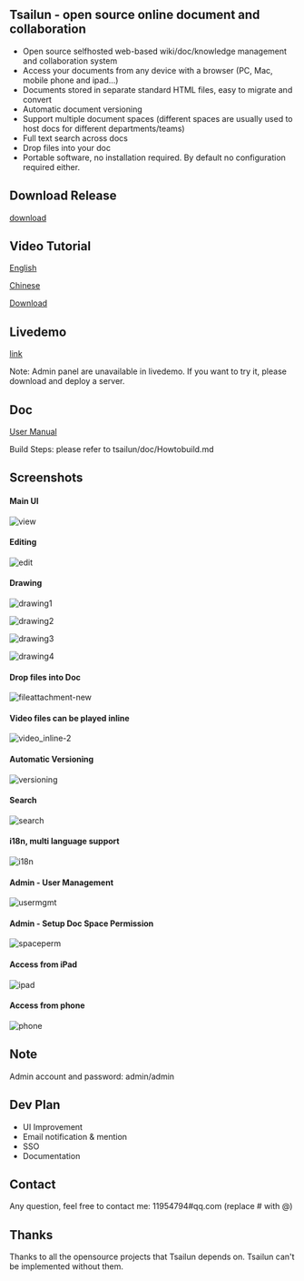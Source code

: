 ## Tsailun - open source online document and collaboration

- Open source selfhosted web-based wiki/doc/knowledge management and collaboration system
- Access your documents from any device with a browser (PC, Mac, mobile phone and ipad...)
- Documents stored in separate standard HTML files, easy to migrate and convert
- Automatic document versioning
- Support multiple document spaces (different spaces are usually used to host docs for different departments/teams)
- Full text search across docs
- Drop files into your doc
- Portable software, no installation required. By default no configuration required either.

## Download Release
[download](https://github.com/lisupeng/tsailunreleases)

## Video Tutorial
[English](https://youtu.be/OXV7UYoa650)

[Chinese](https://v.douyin.com/F9Vb4bV/)

[Download](https://github.com/lisupeng/tsailunreleases/tree/main/doc)

## Livedemo
[link](http://tsailun.com.cn/demo)

Note: Admin panel are unavailable in livedemo.
If you want to try it, please download and deploy a server.

## Doc

[User Manual](http://tsailun.com.cn/spaces/doc/pages/Getting_Started/Launch?op=view)

Build Steps: please refer to tsailun/doc/Howtobuild.md

## Screenshots
 
#### Main UI
![view](https://user-images.githubusercontent.com/97643149/154651761-0873d01e-5cf3-45ae-8860-3198195981e6.jpg)

#### Editing
![edit](https://user-images.githubusercontent.com/97643149/154651941-ca750eb4-8e6e-4763-a888-53f1eea15ac9.jpg)

#### Drawing
![drawing1](https://user-images.githubusercontent.com/97643149/160960952-ca376d4f-298c-4b67-a670-7906acfa1c5b.png)

![drawing2](https://user-images.githubusercontent.com/97643149/160960962-0d78d401-bde7-41fd-a113-1ba324967124.png)

![drawing3](https://user-images.githubusercontent.com/97643149/164221464-1a4c9af6-4e31-45cc-9aea-0e68b628ecfa.png)

![drawing4](https://user-images.githubusercontent.com/97643149/164221489-d3844bae-70a3-4e81-98ba-91a8612171c0.png)


#### Drop files into Doc
![fileattachment-new](https://user-images.githubusercontent.com/97643149/155987297-f0456561-6407-45b0-9b20-520d60bd855c.png)

#### Video files can be played inline
![video_inline-2](https://user-images.githubusercontent.com/97643149/158757260-a618498b-5d45-4f81-93f7-8aeec52db936.PNG)

#### Automatic Versioning
![versioning](https://user-images.githubusercontent.com/97643149/154652101-fbbb0080-2b1e-4d91-b682-b6ca9911d1db.jpg)

#### Search
![search](https://user-images.githubusercontent.com/97643149/154652156-69d8df1b-cc86-492e-b92c-7ede69605ff6.jpg)

#### i18n, multi language support
![i18n](https://user-images.githubusercontent.com/97643149/154652191-51b3f12a-c0c0-430a-bd14-996faf4eb5fb.jpg)
 
#### Admin - User Management
![usermgmt](https://user-images.githubusercontent.com/97643149/154652353-96523317-06f3-46c0-9aa4-4b4a77f885cd.jpg)

#### Admin - Setup Doc Space Permission
![spaceperm](https://user-images.githubusercontent.com/97643149/154652512-bef5a086-ec97-4a1b-ac0c-433ee52fcbcc.jpg)

#### Access from iPad
![ipad](https://user-images.githubusercontent.com/97643149/154877668-ecb257d9-f1ff-4457-b577-878a9a15f25d.png)

#### Access from phone
![phone](https://user-images.githubusercontent.com/97643149/154686394-491d1031-184a-44ab-a7f2-29d9405a5839.gif)

## Note
Admin account and password: admin/admin

## Dev Plan
- UI Improvement
- Email notification & mention
- SSO
- Documentation

## Contact
Any question, feel free to contact me: 11954794#qq.com (replace # with @)

## Thanks
Thanks to all the opensource projects that Tsailun depends on.
Tsailun can't be implemented without them.

